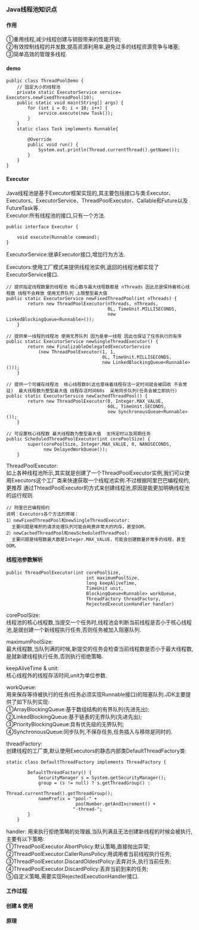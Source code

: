 ### Java线程池知识点

#### 作用  

①重用线程,减少线程创建与销毁带来的性能开销;  
②有效控制线程的并发数,提高资源利用率,避免过多的线程资源竞争与堵塞;  
③简单高效的管理多线程.

#### demo
```
public class ThreadPoolDemo {
    // 固定大小的线程池
    private static ExecutorService service= Executors.newFixedThreadPool(10);
    public static void main(String[] args) {
        for (int i = 0; i < 10; i++) {
            service.execute(new Task());
        }
    }
    static class Task implements Runnable{

        @Override
        public void run() {
            System.out.println(Thread.currentThread().getName());
        }
    }
}
```

#### Executor  
  
Java线程池是基于Executor框架实现的,其主要包括接口与类:Executor、Executors、ExecutorService、ThreadPoolExecutor、Callable和Future以及FutureTask等.  
Executor:所有线程池的接口,只有一个方法.
```
public interface Executor {
    
    void execute(Runnable command);
}
```

ExecutorService:继承Executor接口,增加行为方法.  

Executors:使用工厂模式来提供线程池实例,返回的线程池都实现了ExecutorService接口.
```
// 提供指定线程数量的线程池 核心数与最大线程数都是 nThreads 因此总是保持着核心线程数 线程不会释放 使用无界队列 上限整型最大值
public static ExecutorService newFixedThreadPool(int nThreads) {
        return new ThreadPoolExecutor(nThreads, nThreads,
                                      0L, TimeUnit.MILLISECONDS,
                                      new LinkedBlockingQueue<Runnable>());
    }
 
// 提供单一线程的线程池 使用无界队列 因为是单一线程 因此也保证了任务执行的有序
public static ExecutorService newSingleThreadExecutor() {
        return new FinalizableDelegatedExecutorService
            (new ThreadPoolExecutor(1, 1,
                                    0L, TimeUnit.MILLISECONDS,
                                    new LinkedBlockingQueue<Runnable>()));
    }    
    
// 提供一个可缓存线程池  核心线程数0(这也意味着线程存活一定时间就会被回收 不会常驻)  最大线程数为整型最大值 线程存活时间60s  采用同步队列(任务会被立即执行) 
public static ExecutorService newCachedThreadPool() {
        return new ThreadPoolExecutor(0, Integer.MAX_VALUE,
                                      60L, TimeUnit.SECONDS,
                                      new SynchronousQueue<Runnable>());
    }    
    
// 可设置核心线程数 最大线程数为整型最大值  支持定时以及周期任务
public ScheduledThreadPoolExecutor(int corePoolSize) {
        super(corePoolSize, Integer.MAX_VALUE, 0, NANOSECONDS,
              new DelayedWorkQueue());
    }    
```

ThreadPoolExecutor:   
如上各种线程池所示,其实就是创建了一个ThreadPoolExecutor实例,我们可以使用Executors这个工厂类来快速获取一个线程池实例.不过根据阿里巴巴编程规约,更推荐
通过ThteadPoolExecutor的方式来创建线程池,原因是能更加明确线程池的运行规则.  
```
// 阿里巴巴编程规约
说明：Executors各个方法的弊端：
1）newFixedThreadPool和newSingleThreadExecutor:
  主要问题是堆积的请求处理队列可能会耗费非常大的内存，甚至OOM。
2）newCachedThreadPool和newScheduledThreadPool:
  主要问题是线程数最大数是Integer.MAX_VALUE，可能会创建数量非常多的线程，甚至OOM。
```

#### 线程池参数解析    
```
public ThreadPoolExecutor(int corePoolSize,
                              int maximumPoolSize,
                              long keepAliveTime,
                              TimeUnit unit,
                              BlockingQueue<Runnable> workQueue,
                              ThreadFactory threadFactory,
                              RejectedExecutionHandler handler)
```
corePoolSize:   
线程池的核心线程数,当提交一个任务时,线程池会判断当前线程是否小于核心线程池,是就创建一个新线程执行任务,否则任务被加入阻塞队列.       

maximumPoolSize:   
最大线程数,当队列满的时候,新提交的任务会检查当前线程数是否小于最大线程数,是就新建线程执行任务,否则执行拒绝策略.

keepAliveTime & unit:      
核心线程外的线程存活时间,unit为单位参数.

workQueue:    
用来保存等待被执行的任务(任务必须实现Runnable接口)的阻塞队列.JDK主要提供了如下队列实现:  
①ArrayBlockingQueue:基于数组结构的有界队列(先进先出);      
②LinkedBlockingQueue:基于链表的无界队列(先进先出);    
③PriorityBlockingQueue:具有优先级的无界队列;    
④SynchronousQueue:同步队列,不保存任务,任务插入与移除是同时的.   
    
threadFactory:  
创建线程的工厂类,默认使用Executors的静态内部类DefaultThreadFactory类:
```
static class DefaultThreadFactory implements ThreadFactory {
      
        DefaultThreadFactory() {
            SecurityManager s = System.getSecurityManager();
            group = (s != null) ? s.getThreadGroup() :
                                  Thread.currentThread().getThreadGroup();
            namePrefix = "pool-" +
                          poolNumber.getAndIncrement() +
                         "-thread-";
        }
    }
```  

handler:
用来执行拒绝策略的处理器,当队列满且无法创建新线程的时候会被执行,主要有以下策略:  
①ThreadPoolExecutor.AbortPolicy:默认策略,直接抛出异常;     
②ThreadPoolExecutor.CallerRunsPolicy:用调用者当前线程执行任务;       
③ThreadPoolExecutor.DiscardOldestPolicy:丢弃对头,执行当前任务;       
④ThreadPoolExecutor.DiscardPolicy:丢弃当前到来的任务;   
⑤自定义策略,需要实现RejectedExecutionHandler接口.  

#### 工作过程

#### 创建 & 使用

#### 原理